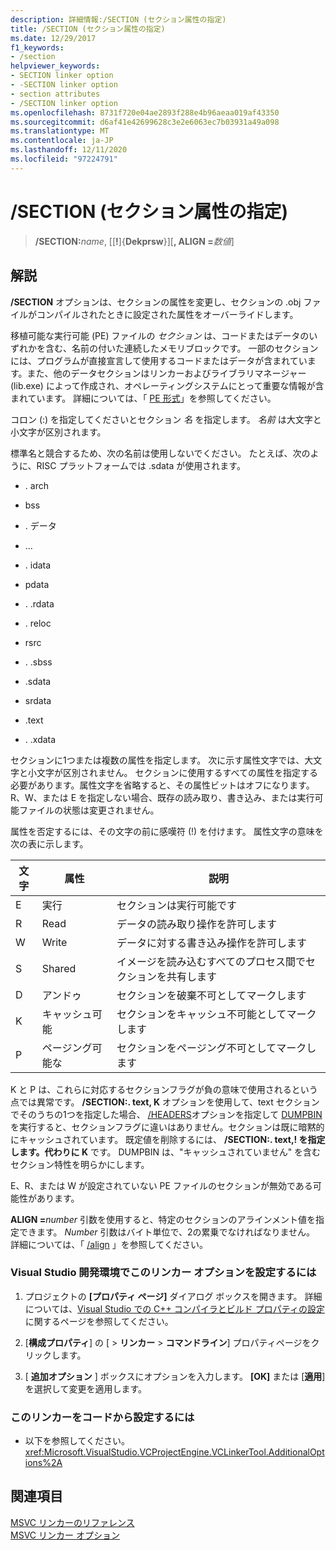 ```yaml
---
description: 詳細情報:/SECTION (セクション属性の指定)
title: /SECTION (セクション属性の指定)
ms.date: 12/29/2017
f1_keywords:
- /section
helpviewer_keywords:
- SECTION linker option
- -SECTION linker option
- section attributes
- /SECTION linker option
ms.openlocfilehash: 8731f720e04ae2893f288e4b96aeaa019af43350
ms.sourcegitcommit: d6af41e42699628c3e2e6063ec7b03931a49a098
ms.translationtype: MT
ms.contentlocale: ja-JP
ms.lasthandoff: 12/11/2020
ms.locfileid: "97224791"
---
```

# <a name="section-specify-section-attributes"></a>/SECTION (セクション属性の指定)

> **/SECTION:**_name_, [[**!**]{**Dekprsw**}][**, ALIGN =**_数値_]

## <a name="remarks"></a>解説

**/SECTION** オプションは、セクションの属性を変更し、セクションの .obj ファイルがコンパイルされたときに設定された属性をオーバーライドします。

移植可能な実行可能 (PE) ファイルの *セクション* は、コードまたはデータのいずれかを含む、名前の付いた連続したメモリブロックです。 一部のセクションには、プログラムが直接宣言して使用するコードまたはデータが含まれています。また、他のデータセクションはリンカーおよびライブラリマネージャー (lib.exe) によって作成され、オペレーティングシステムにとって重要な情報が含まれています。 詳細については、「 [PE 形式](/windows/win32/Debug/pe-format)」を参照してください。

コロン (:) を指定してくださいとセクション *名* を指定します。 *名前* は大文字と小文字が区別されます。

標準名と競合するため、次の名前は使用しないでください。 たとえば、次のように、RISC プラットフォームでは .sdata が使用されます。

- . arch

- bss

- . データ

- ...

- . idata

- pdata

- . .rdata

- . reloc

- rsrc

- . .sbss

- .sdata

- srdata

- .text

- . .xdata

セクションに1つまたは複数の属性を指定します。 次に示す属性文字では、大文字と小文字が区別されません。 セクションに使用するすべての属性を指定する必要があります。属性文字を省略すると、その属性ビットはオフになります。 R、W、または E を指定しない場合、既存の読み取り、書き込み、または実行可能ファイルの状態は変更されません。

属性を否定するには、その文字の前に感嘆符 (!) を付けます。 属性文字の意味を次の表に示します。

|文字|属性|説明|
|---------------|---------------|-------------|
|E|実行|セクションは実行可能です|
|R|Read|データの読み取り操作を許可します|
|W|Write|データに対する書き込み操作を許可します|
|S|Shared|イメージを読み込むすべてのプロセス間でセクションを共有します|
|D|アンドゥ|セクションを破棄不可としてマークします|
|K|キャッシュ可能|セクションをキャッシュ不可能としてマークします|
|P|ページング可能な|セクションをページング不可としてマークします|

K と P は、これらに対応するセクションフラグが負の意味で使用されるという点では異常です。 **/SECTION:. text, K** オプションを使用して、text セクションでそのうちの1つを指定した場合、 [/HEADERS](headers.md)オプションを指定して [DUMPBIN](dumpbin-options.md)を実行すると、セクションフラグに違いはありません。セクションは既に暗黙的にキャッシュされています。 既定値を削除するには、 **/SECTION:. text,! を指定します。代わりに K** です。 DUMPBIN は、"キャッシュされていません" を含むセクション特性を明らかにします。

E、R、または W が設定されていない PE ファイルのセクションが無効である可能性があります。

**ALIGN =**_number_ 引数を使用すると、特定のセクションのアラインメント値を指定できます。 _Number_ 引数はバイト単位で、2の累乗でなければなりません。 詳細については、「 [/align](align-section-alignment.md) 」を参照してください。

### <a name="to-set-this-linker-option-in-the-visual-studio-development-environment"></a>Visual Studio 開発環境でこのリンカー オプションを設定するには

1. プロジェクトの **[プロパティ ページ]** ダイアログ ボックスを開きます。 詳細については、[Visual Studio での C++ コンパイラとビルド プロパティの設定](../working-with-project-properties.md)に関するページを参照してください。

1. [**構成プロパティ**] の [  >  **リンカー**  >  **コマンドライン**] プロパティページをクリックします。

1. [ **追加オプション** ] ボックスにオプションを入力します。 **[OK]** または [**適用**] を選択して変更を適用します。

### <a name="to-set-this-linker-option-programmatically"></a>このリンカーをコードから設定するには

- 以下を参照してください。<xref:Microsoft.VisualStudio.VCProjectEngine.VCLinkerTool.AdditionalOptions%2A>

## <a name="see-also"></a>関連項目

[MSVC リンカーのリファレンス](linking.md)<br/>
[MSVC リンカー オプション](linker-options.md)
